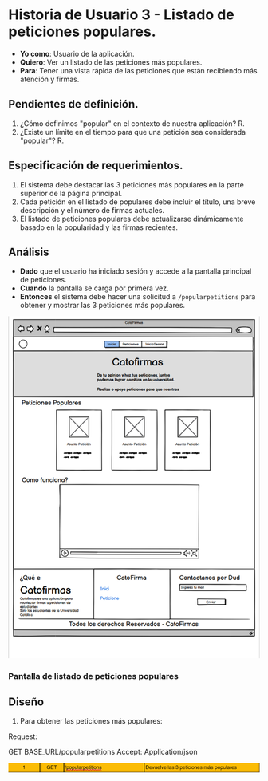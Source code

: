 # Historia de Usuario 3 - Listado de peticiones populares.

- **Yo como**: Usuario de la aplicación.
- **Quiero**: Ver un listado de las peticiones más populares.
- **Para**: Tener una vista rápida de las peticiones que están recibiendo más atención y firmas.

## Pendientes de definición.

1. ¿Cómo definimos "popular" en el contexto de nuestra aplicación?
   R.
2. ¿Existe un límite en el tiempo para que una petición sea considerada "popular"?
   R.

## Especificación de requerimientos.

1. El sistema debe destacar las 3 peticiones más populares en la parte superior de la página principal.
2. Cada petición en el listado de populares debe incluir el título, una breve descripción y el número de firmas actuales.
3. El listado de peticiones populares debe actualizarse dinámicamente basado en la popularidad y las firmas recientes.

## Análisis

- **Dado** que el usuario ha iniciado sesión y accede a la pantalla principal de peticiones.
- **Cuando** la pantalla se carga por primera vez.
- **Entonces** el sistema debe hacer una solicitud a `/popularpetitions` para obtener y mostrar las 3 peticiones más populares.

![Alt text](/historias/pantallas/home_page.png)

### Pantalla de listado de peticiones populares

## Diseño

1. Para obtener las peticiones más populares:

Request:

GET BASE_URL/popularpetitions
Accept: Application/json

![Alt text](/historias/pantallas/API_1_popular_petitions.png)
